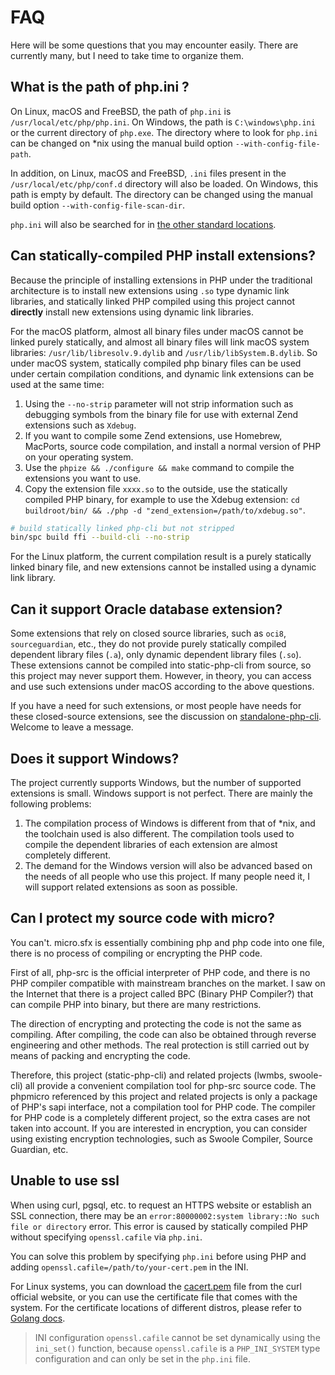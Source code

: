 # FAQ

Here will be some questions that you may encounter easily. There are currently many, but I need to take time to organize them.

## What is the path of php.ini ?

On Linux, macOS and FreeBSD, the path of `php.ini` is `/usr/local/etc/php/php.ini`.
On Windows, the path is `C:\windows\php.ini` or the current directory of `php.exe`.
The directory where to look for `php.ini` can be changed on *nix using the manual build option `--with-config-file-path`.

In addition, on Linux, macOS and FreeBSD, `.ini` files present in the `/usr/local/etc/php/conf.d` directory will also be loaded.
On Windows, this path is empty by default.
The directory can be changed using the manual build option `--with-config-file-scan-dir`.

`php.ini` will also be searched for in [the other standard locations](https://www.php.net/manual/configuration.file.php). 

## Can statically-compiled PHP install extensions?

Because the principle of installing extensions in PHP under the traditional architecture is to install new extensions using `.so` type dynamic link libraries, 
and statically linked PHP compiled using this project cannot **directly** install new extensions using dynamic link libraries.

For the macOS platform, almost all binary files under macOS cannot be linked purely statically, 
and almost all binary files will link macOS system libraries: `/usr/lib/libresolv.9.dylib` and `/usr/lib/libSystem.B.dylib`.
So under macOS system, statically compiled php binary files can be used under certain compilation conditions, 
and dynamic link extensions can be used at the same time:

1. Using the `--no-strip` parameter will not strip information such as debugging symbols from the binary file for use with external Zend extensions such as `Xdebug`.
2. If you want to compile some Zend extensions, use Homebrew, MacPorts, source code compilation, and install a normal version of PHP on your operating system.
3. Use the `phpize && ./configure && make` command to compile the extensions you want to use.
4. Copy the extension file `xxxx.so` to the outside, use the statically compiled PHP binary, for example to use the Xdebug extension: `cd buildroot/bin/ && ./php -d "zend_extension=/path/to/xdebug.so"`.

```bash
# build statically linked php-cli but not stripped
bin/spc build ffi --build-cli --no-strip
```

For the Linux platform, the current compilation result is a purely statically linked binary file, 
and new extensions cannot be installed using a dynamic link library.

## Can it support Oracle database extension?

Some extensions that rely on closed source libraries, such as `oci8`, `sourceguardian`, etc., 
they do not provide purely statically compiled dependent library files (`.a`), only dynamic dependent library files (`.so`).
These extensions cannot be compiled into static-php-cli from source, so this project may never support them. 
However, in theory, you can access and use such extensions under macOS according to the above questions.

If you have a need for such extensions, or most people have needs for these closed-source extensions,
see the discussion on [standalone-php-cli](https://github.com/crazywhalecc/static-php-cli/discussions/58). Welcome to leave a message.

## Does it support Windows?

The project currently supports Windows, but the number of supported extensions is small. Windows support is not perfect. There are mainly the following problems:

1. The compilation process of Windows is different from that of *nix, and the toolchain used is also different. The compilation tools used to compile the dependent libraries of each extension are almost completely different.
2. The demand for the Windows version will also be advanced based on the needs of all people who use this project. If many people need it, I will support related extensions as soon as possible.

## Can I protect my source code with micro?

You can't. micro.sfx is essentially combining php and php code into one file, 
there is no process of compiling or encrypting the PHP code.

First of all, php-src is the official interpreter of PHP code, and there is no PHP compiler compatible with mainstream branches on the market.
I saw on the Internet that there is a project called BPC (Binary PHP Compiler?) that can compile PHP into binary, 
but there are many restrictions.

The direction of encrypting and protecting the code is not the same as compiling. 
After compiling, the code can also be obtained through reverse engineering and other methods. 
The real protection is still carried out by means of packing and encrypting the code.

Therefore, this project (static-php-cli) and related projects (lwmbs, swoole-cli) all provide a convenient compilation tool for php-src source code.
The phpmicro referenced by this project and related projects is only a package of PHP's sapi interface, not a compilation tool for PHP code.
The compiler for PHP code is a completely different project, so the extra cases are not taken into account. 
If you are interested in encryption, you can consider using existing encryption technologies, 
such as Swoole Compiler, Source Guardian, etc.

## Unable to use ssl

When using curl, pgsql, etc. to request an HTTPS website or establish an SSL connection, there may be an `error:80000002:system library::No such file or directory` error.
This error is caused by statically compiled PHP without specifying `openssl.cafile` via `php.ini`.

You can solve this problem by specifying `php.ini` before using PHP and adding `openssl.cafile=/path/to/your-cert.pem` in the INI.

For Linux systems, you can download the [cacert.pem](https://curl.se/docs/caextract.html) file from the curl official website, or you can use the certificate file that comes with the system.
For the certificate locations of different distros, please refer to [Golang docs](https://go.dev/src/crypto/x509/root_linux.go).

> INI configuration `openssl.cafile` cannot be set dynamically using the `ini_set()` function, because `openssl.cafile` is a `PHP_INI_SYSTEM` type configuration and can only be set in the `php.ini` file.
